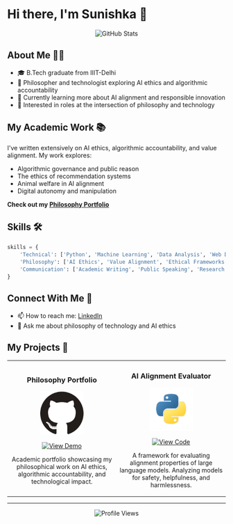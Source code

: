 # Hi there, I'm Sunishka 👋

<div align="center">
  <img src="https://github-readme-stats.vercel.app/api?username=Sunishka-Sharma&show_icons=true&theme=radical" alt="GitHub Stats" />
</div>

## About Me 👩‍💻

- 🎓 B.Tech graduate from IIIT-Delhi
- 🔭 Philosopher and technologist exploring AI ethics and algorithmic accountability
- 🌱 Currently learning more about AI alignment and responsible innovation
- 💼 Interested in roles at the intersection of philosophy and technology

## My Academic Work 📚

I've written extensively on AI ethics, algorithmic accountability, and value alignment. My work explores:

- Algorithmic governance and public reason
- The ethics of recommendation systems
- Animal welfare in AI alignment
- Digital autonomy and manipulation

**Check out my [Philosophy Portfolio](https://Sunishka-Sharma.github.io/anthropic-philosophy-portfolio/)**

## Skills 🛠️

```python
skills = {
    'Technical': ['Python', 'Machine Learning', 'Data Analysis', 'Web Development'],
    'Philosophy': ['AI Ethics', 'Value Alignment', 'Ethical Frameworks', 'Critical Theory'],
    'Communication': ['Academic Writing', 'Public Speaking', 'Research', 'Collaboration']
}
```

## Connect With Me 🔗

- 📫 How to reach me: [LinkedIn](https://www.linkedin.com/in/your-linkedin/)
- 💬 Ask me about philosophy of technology and AI ethics

## My Projects 🚀

<table>
  <tr>
    <td width="50%">
      <h3 align="center">Philosophy Portfolio</h3>
      <div align="center">
        <a href="https://Sunishka-Sharma.github.io/anthropic-philosophy-portfolio/" target="_blank">
          <img src="https://raw.githubusercontent.com/github/explore/80688e429a7d4ef2fca1e82350fe8e3517d3494d/topics/github-api/github-api.png" width="100" alt="Portfolio Website"/>
        </a>
        <p><a href="https://Sunishka-Sharma.github.io/anthropic-philosophy-portfolio/" target="_blank">
          <img src="https://img.shields.io/badge/View%20Demo-blue?style=for-the-badge&logo=github" alt="View Demo"/>
        </a></p>
        <p>Academic portfolio showcasing my philosophical work on AI ethics, algorithmic accountability, and technological impact.</p>
      </div>
    </td>
    <td width="50%">
      <h3 align="center">AI Alignment Evaluator</h3>
      <div align="center">
        <a href="https://github.com/Sunishka-Sharma/your-repo-name" target="_blank">
          <img src="https://raw.githubusercontent.com/github/explore/80688e429a7d4ef2fca1e82350fe8e3517d3494d/topics/python/python.png" width="100" alt="AI Project"/>
        </a>
        <p><a href="https://github.com/Sunishka-Sharma/your-repo-name" target="_blank">
          <img src="https://img.shields.io/badge/View%20Code-orange?style=for-the-badge&logo=github" alt="View Code"/>
        </a></p>
        <p>A framework for evaluating alignment properties of large language models. Analyzing models for safety, helpfulness, and harmlessness.</p>
      </div>
    </td>
  </tr>
</table>

---

<div align="center">
  <img src="https://komarev.com/ghpvc/?username=Sunishka-Sharma&style=flat-square&color=blue" alt="Profile Views" />
</div> 